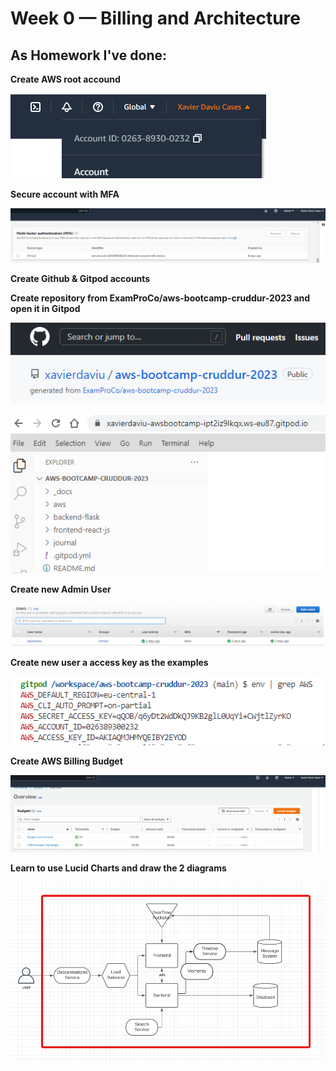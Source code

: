 # Week 0 — Billing and Architecture

## As Homework I've done:

**Create AWS root accound**

![AWS account](assets/aws_account.png)

**Secure account with MFA**

![AWS account with MFA](assets/aws_account_MFA.png)

**Create Github & Gitpod accounts**

**Create repository from ExamProCo/aws-bootcamp-cruddur-2023 and open it in Gitpod**

![Github repository](assets/github_repository.png)

![Gitpod](assets/gitpod.png)

**Create new Admin User**

![AWS Admin User](assets/aws_new_admin_account.png)

**Create new user a access key as the examples**

![AWS access key](assets/aws_access_key.png)

**Create AWS Billing Budget**

![AWS Billing Budget](assets/aws_billing_budget.png)

**Learn to use Lucid Charts and draw the 2 diagrams**

![Lucid ChartsConceptual Diagram](assets/lucid_conceptual_diagram.png)

